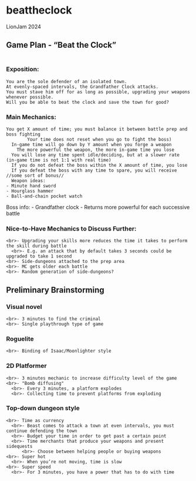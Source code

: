 # beattheclock
LionJam 2024

## **Game Plan - “Beat the Clock”**
	
### <br>Exposition:
	You are the sole defender of an isolated town. 
	At evenly-spaced intervals, the Grandfather Clock attacks.
	You must stave him off for as long as possible, upgrading your weapons whenever possible.
	Will you be able to beat the clock and save the town for good?
  
### Main Mechanics:
	You get X amount of time; you must balance it between battle prep and boss fighting
    		Your time does not reset when you go to fight the boss)
      In-game time will go down by Y amount when you forge a weapon
     	The more powerful the weapon, the more in-game time you lose
      You will lose any time spent idle/deciding, but at a slower rate (in-game time is not 1:1 with real time)
      If you do not defeat the boss within the X amount of time, you lose
      If you defeat the boss with any time to spare, you will receive //some sort of bonus//
      Weapon ideas:
	- Minute hand sword
	- Hourglass hammer
	- Ball-and-chain pocket watch
 Boss info:
	    - Grandfather clock
	    - Returns more powerful for each successive battle

### Nice-to-Have Mechanics to Discuss Further:
    <br>- Upgrading your skills more reduces the time it takes to perform the skill during battle
      <br>- E.g. an attack that by default takes 3 seconds could be upgraded to take 1 second
    <br>- Side-dungeons attached to the prep area
    <br>- MC gets older each battle
    <br>- Random generation of side-dungeons?

## **Preliminary Brainstorming**
  ### Visual novel
    <br>- 3 minutes to find the criminal
    <br>- Single playthrough type of game
  ### Roguelite
    <br>- Binding of Isaac/Moonlighter style
  ### 2D Platformer
    <br>- 3 minutes mechanic to increase difficulty level of the game
    <br>- "Bomb diffusing"
      <br>- Every 3 minutes, a platform explodes
      <br>- Collecting time to prevent platforms from exploding 
  ### Top-down dungeon style
    <br>- Time as currency
      <br>- Beast comes to attack a town at even intervals, you must continue defending the town
      <br>- Budget your time in order to get past a certain point
      <br>- Time merchants that produce your weapons and present sidequests
          <br>- Choose between helping people or buying weapons
    <br>- Super hot
      <br>- When you’re not moving, time is slow
    <br>- Super speed
      <br>- For 3 minutes, you have a power that has to do with time
